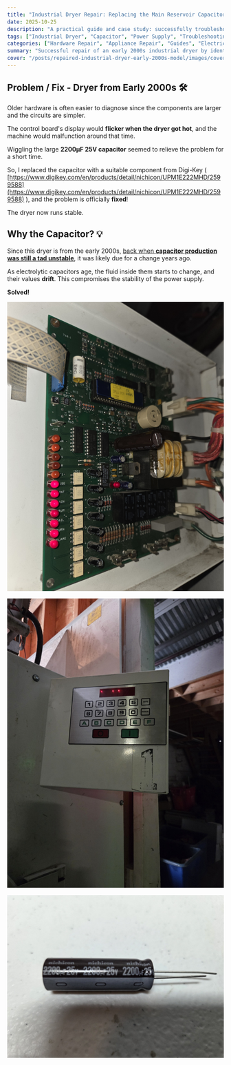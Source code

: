 ```yaml
---
title: "Industrial Dryer Repair: Replacing the Main Reservoir Capacitor (Early 2000s Models)”"
date: 2025-10-25
description: "A practical guide and case study: successfully troubleshooting and fixing an industrial dryer (early 2000s model) by replacing the main reservoir capacitor near the power supply transformer. Problem solved."
tags: ["Industrial Dryer", "Capacitor", "Power Supply", "Troubleshooting", "Early 2000s Hardware", "Electrical Repair", "Refurbish", "Appliance Repair", "Success Story", "Transformer"]
categories: ["Hardware Repair", "Appliance Repair", "Guides", "Electrical", "Completed Fixes Portfolio"]
summary: "Successful repair of an early 2000s industrial dryer by identifying and replacing a faulty main reservoir capacitor. Simple fix, big results."
cover: "/posts/repaired-industrial-dryer-early-2000s-model/images/cover.jpg"
---
```


## Problem / Fix - Dryer from Early 2000s 🛠️

Older hardware is often easier to diagnose since the components are larger and the circuits are simpler.

The control board's display would **flicker when the dryer got hot**, and the machine would malfunction around that time.

Wiggling the large **2200µF 25V capacitor** seemed to relieve the problem for a short time.

So, I replaced the capacitor with a suitable component from Digi-Key ( [https://www.digikey.com/en/products/detail/nichicon/UPM1E222MHD/2599588](https://www.digikey.com/en/products/detail/nichicon/UPM1E222MHD/2599588) ), and the problem is officially **fixed**!

The dryer now runs stable.

## Why the Capacitor? 💡

Since this dryer is from the early 2000s, [back when **capacitor production was still a tad unstable**](https://en.wikipedia.org/wiki/Capacitor_plague), it was likely due for a change years ago.

As electrolytic capacitors age, the fluid inside them starts to change, and their values **drift**. This compromises the stability of the power supply.

**Solved!**

![Fixed! Repaired dryer PCB linked up and working...](images/industrial-dryer-fixed.jpg)

![Industrial dryer front view...](images/industrial-dryer.jpg)

![2200uF 25V capacitor](images/2200uf_cap_25v.jpg)